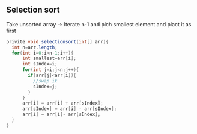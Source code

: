 ## Selection sort
Take unsorted array -> Iterate n-1 and pich smallest element and plact it as first
```java
privite void selectionsort(int[] arr){
  int n=arr.length;
  for(int i=0;i<n-1;i++){
      int smallest=arr[i];
      int sIndex=i;
      for(int j=i;j<n;j++){
        if(arr[j]<arr[i]){
          //swap it
          sIndex=j;
        }
      }
      arr[i] = arr[i] + arr[sIndex];
      arr[sIndex] = arr[i] - arr[sIndex];
      arr[i] = arr[i]- arr[sIndex];
  }
}
```  
